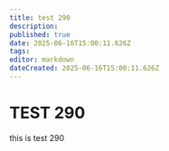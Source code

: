 ```yaml
---
title: test 290
description: 
published: true
date: 2025-06-16T15:00:11.626Z
tags: 
editor: markdown
dateCreated: 2025-06-16T15:00:11.626Z
---
```


# TEST 290
this is test 290

